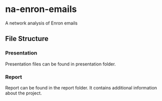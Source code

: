 # na-enron-emails

A network analysis of Enron emails

## File Structure

### Presentation

Presentation files can be found in presentation folder.

### Report

Report can be found in the report folder. It contains additional information about the project.
